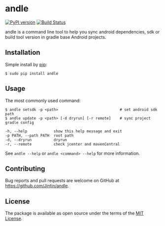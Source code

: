 # andle

[![PyPI version](https://badge.fury.io/py/andle.svg)](https://badge.fury.io/py/andle)
[![Build Status](https://travis-ci.org/Jintin/andle.svg?branch=master)](https://travis-ci.org/Jintin/andle)

andle is a command line tool to help you sync android dependencies, sdk or build tool version in gradle base Android projects.

## Installation

Simple install by [pip](http://pip.readthedocs.org/en/stable/installing):

    $ sudo pip install andle

## Usage

The most commonly used command:

    $ andle setsdk -p <path>                            # set android sdk path
    $ andle update -p <path> [-d dryrun] [-r remote]    # sync project gradle config
     
    -h, --help            show this help message and exit
    -p PATH, --path PATH  root path
    -d, --dryrun          dryrun
    -r, --remote          check jcenter and mavenCentral
See `andle --help` or `andle <command> --help` for more information.

## Contributing

Bug reports and pull requests are welcome on GitHub at https://github.com/Jintin/andle.

## License

The package is available as open source under the terms of the [MIT License](http://opensource.org/licenses/MIT).

